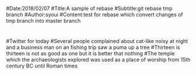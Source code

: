 #Date:2018/02/07
#Title:A sample of rebase
#Subtitle:git rebase tmp branch
#Author:syoui
#Content:test for rebase which convert changes of tmp branch into master branch
#
#Twitter for today
#Several people complained about cat-like noisy at night and a business man on an fishing trip saw a puma up a tree
#Thirteen is thirteen is not as good as one but it is better that nothing
#The temple which the archaeologists explored was used as a place of worship from 15th century BC until Roman times
